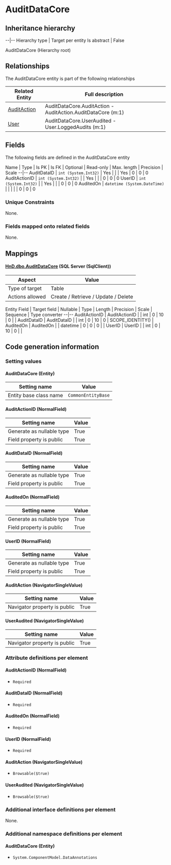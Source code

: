﻿AuditDataCore
================

## Inheritance hierarchy

--|--
Hierarchy type | Target per entity
Is abstract | False
<p>
AuditDataCore (Hierarchy root)
</p>

## Relationships

The AuditDataCore entity is part of the following relationships 

Related Entity | Full description 
--|--
[AuditAction](../../_DefaultGroup/Entities/AuditAction.htm) | AuditDataCore.AuditAction - AuditAction.AuditDataCore (m:1) 
[User](../../_DefaultGroup/Entities/User.htm) | AuditDataCore.UserAudited - User.LoggedAudits (m:1) 

## Fields

The following fields are defined in the AuditDataCore entity 

Name | Type | Is PK | Is FK | Optional | Read-only | Max. length | Precision | Scale
--|--
AuditDataID | `int (System.Int32)` |  Yes |  |  | Yes | 0 | 0 | 0
AuditActionID | `int (System.Int32)` |   | Yes |  |  | 0 | 0 | 0
UserID | `int (System.Int32)` |   | Yes |  |  | 0 | 0 | 0
AuditedOn | `datetime (System.DateTime)` |   |  |  |  | 0 | 0 | 0

### Unique Constraints
None.

### Fields mapped onto related fields
None.

## Mappings

#### [HnD.dbo.AuditDataCore](../../../SQL_Server_SqlClient/HnD/dbo/AuditDataCore.htm) (SQL Server (SqlClient))

Aspect | Value
--|--
Type of target | Table
Actions allowed | Create / Retrieve / Update / Delete

Entity Field | Target field | Nullable | Type | Length | Precision | Scale | Sequence | Type converter
--|--
AuditActionID | AuditActionID |  | int | 0 | 10 | 0 |  | 
AuditDataID | AuditDataID |  | int | 0 | 10 | 0 | SCOPE_IDENTITY() | 
AuditedOn | AuditedOn |  | datetime | 0 | 0 | 0 |  | 
UserID | UserID |  | int | 0 | 10 | 0 |  | 

## Code generation information

### Setting values
#### AuditDataCore (Entity)
Setting name | Value
--|--
Entity base class name | `CommonEntityBase`

#### AuditActionID (NormalField)
Setting name | Value
--|--
Generate as nullable type | True
Field property is public | True

#### AuditDataID (NormalField)
Setting name | Value
--|--
Generate as nullable type | True
Field property is public | True

#### AuditedOn (NormalField)
Setting name | Value
--|--
Generate as nullable type | True
Field property is public | True

#### UserID (NormalField)
Setting name | Value
--|--
Generate as nullable type | True
Field property is public | True

#### AuditAction (NavigatorSingleValue)
Setting name | Value
--|--
Navigator property is public | True

#### UserAudited (NavigatorSingleValue)
Setting name | Value
--|--
Navigator property is public | True

### Attribute definitions per element

#### AuditActionID (NormalField)

* `Required`

#### AuditDataID (NormalField)

* `Required`

#### AuditedOn (NormalField)

* `Required`

#### UserID (NormalField)

* `Required`

#### AuditAction (NavigatorSingleValue)

* `Browsable($true)`

#### UserAudited (NavigatorSingleValue)

* `Browsable($true)`


### Additional interface definitions per element

None.

### Additional namespace definitions per element

#### AuditDataCore (Entity)

* `System.ComponentModel.DataAnnotations`

